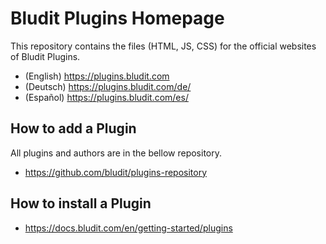 # Bludit Plugins Homepage
This repository contains the files (HTML, JS, CSS) for the official websites of Bludit Plugins.

- (English) https://plugins.bludit.com
- (Deutsch) https://plugins.bludit.com/de/
- (Español) https://plugins.bludit.com/es/

## How to add a Plugin
All plugins and authors are in the bellow repository.
- https://github.com/bludit/plugins-repository

## How to install a Plugin
- https://docs.bludit.com/en/getting-started/plugins
